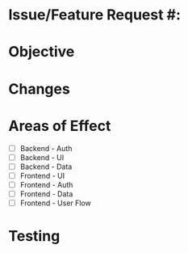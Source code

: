 # Issue/Feature Request #:

# Objective

# Changes

# Areas of Effect
- [ ] Backend - Auth
- [ ] Backend - UI
- [ ] Backend - Data
- [ ] Frontend - UI
- [ ] Frontend - Auth
- [ ] Frontend - Data
- [ ] Frontend - User Flow

# Testing

